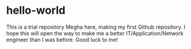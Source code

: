 # hello-world
This is a trial repository
Megha here, making my first Github repository.
I hope this will open the way to make me a better IT/Application/Network engineer than I was before.
Good luck to me!
